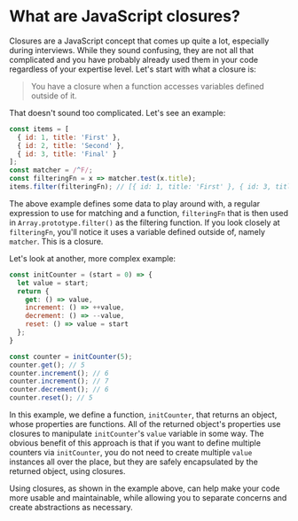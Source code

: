 # What are JavaScript closures?

Closures are a JavaScript concept that comes up quite a lot, especially during interviews. While they sound confusing, they are not all that complicated and you have probably already used them in your code regardless of your expertise level. Let's start with what a closure is:

> You have a closure when a function accesses variables defined outside of it.

That doesn't sound too complicated. Let's see an example:

```js
const items = [
  { id: 1, title: 'First' },
  { id: 2, title: 'Second' },
  { id: 3, title: 'Final' }
];
const matcher = /^F/;
const filteringFn = x => matcher.test(x.title);
items.filter(filteringFn); // [{ id: 1, title: 'First' }, { id: 3, title: 'Final' }]
```

The above example defines some data to play around with, a regular expression to use for matching and a function, `filteringFn` that is then used in `Array.prototype.filter()` as the filtering function. If you look closely at `filteringFn`, you'll notice it uses a variable defined outside of, namely `matcher`. This is a closure.

Let's look at another, more complex example:

```js
const initCounter = (start = 0) => {
  let value = start;
  return {
    get: () => value,
    increment: () => ++value,
    decrement: () => --value,
    reset: () => value = start
  };
}

const counter = initCounter(5);
counter.get(); // 5
counter.increment(); // 6
counter.increment(); // 7
counter.decrement(); // 6
counter.reset(); // 5
```

In this example, we define a function, `initCounter`, that returns an object, whose properties are functions. All of the returned object's properties use closures to manipulate `initCounter`'s `value` variable in some way. The obvious benefit of this approach is that if you want to define multiple counters via `initCounter`, you do not need to create multiple `value` instances all over the place, but they are safely encapsulated by the returned object, using closures.

Using closures, as shown in the example above, can help make your code more usable and maintainable, while allowing you to separate concerns and create abstractions as necessary.

